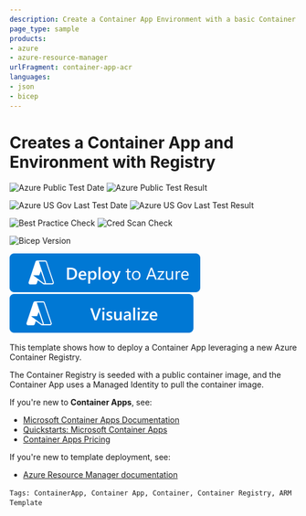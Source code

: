 ```yaml
---
description: Create a Container App Environment with a basic Container App from an Azure Container Registry. It also deploys a Log Analytics Workspace to store logs.
page_type: sample
products:
- azure
- azure-resource-manager
urlFragment: container-app-acr
languages:
- json
- bicep
---
```

# Creates a Container App and Environment with Registry

![Azure Public Test Date](https://azurequickstartsservice.blob.core.windows.net/badges/quickstarts/microsoft.app/container-app-acr/PublicLastTestDate.svg)
![Azure Public Test Result](https://azurequickstartsservice.blob.core.windows.net/badges/quickstarts/microsoft.app/container-app-acr/PublicDeployment.svg)

![Azure US Gov Last Test Date](https://azurequickstartsservice.blob.core.windows.net/badges/quickstarts/microsoft.app/container-app-acr/FairfaxLastTestDate.svg)
![Azure US Gov Last Test Result](https://azurequickstartsservice.blob.core.windows.net/badges/quickstarts/microsoft.app/container-app-acr/FairfaxDeployment.svg)

![Best Practice Check](https://azurequickstartsservice.blob.core.windows.net/badges/quickstarts/microsoft.app/container-app-acr/BestPracticeResult.svg)
![Cred Scan Check](https://azurequickstartsservice.blob.core.windows.net/badges/quickstarts/microsoft.app/container-app-acr/CredScanResult.svg)

![Bicep Version](https://azurequickstartsservice.blob.core.windows.net/badges/quickstarts/microsoft.app/container-app-acr/BicepVersion.svg)

[![Deploy To Azure](https://raw.githubusercontent.com/Azure/azure-quickstart-templates/master/1-CONTRIBUTION-GUIDE/images/deploytoazure.svg?sanitize=true)](https://portal.azure.com/#create/Microsoft.Template/uri/https%3A%2F%2Fraw.githubusercontent.com%2FAzure%2Fazure-quickstart-templates%2Fmaster%2Fquickstarts%2Fmicrosoft.app%2Fcontainer-app-acr%2Fazuredeploy.json)
[![Visualize](https://raw.githubusercontent.com/Azure/azure-quickstart-templates/master/1-CONTRIBUTION-GUIDE/images/visualizebutton.svg?sanitize=true)](http://armviz.io/#/?load=https%3A%2F%2Fraw.githubusercontent.com%2FAzure%2Fazure-quickstart-templates%2Fmaster%2Fquickstarts%2Fmicrosoft.app%2Fcontainer-app-acr%2Fazuredeploy.json)

This template shows how to deploy a Container App leveraging a new Azure Container Registry. 

The Container Registry is seeded with a public container image, and the Container App uses a Managed Identity to pull the container image.

If you're new to **Container Apps**, see:

- [Microsoft Container Apps Documentation](https://docs.microsoft.com/azure/container-apps/)
- [Quickstarts: Microsoft Container Apps](https://docs.microsoft.com/azure/container-apps/get-started)
- [Container Apps Pricing](https://azure.microsoft.com/pricing/details/container-apps/)

If you're new to template deployment, see:

- [Azure Resource Manager documentation](https://docs.microsoft.com/azure/azure-resource-manager/)

`Tags: ContainerApp, Container App, Container, Container Registry, ARM Template`
